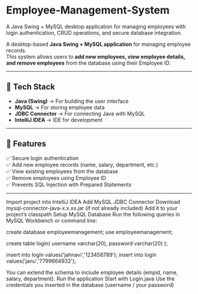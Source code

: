 # Employee-Management-System
A Java Swing + MySQL desktop application for managing employees with login authentication, CRUD operations, and secure database integration.


A desktop-based **Java Swing + MySQL application** for managing employee records.  
This system allows users to **add new employees, view employee details, and remove employees** from the database using their Employee ID.

---

## 🚀 Tech Stack
- **Java (Swing)** → For building the user interface  
- **MySQL** → For storing employee data  
- **JDBC Connector** → For connecting Java with MySQL  
- **IntelliJ IDEA** → IDE for development  

---

## 🔑 Features
✅ Secure login authentication  
✅ Add new employee records (name, salary, department, etc.)  
✅ View existing employees from the database  
✅ Remove employees using Employee ID  
✅ Prevents SQL Injection with Prepared Statements  

---

Import project into IntelliJ IDEA
Add MySQL JDBC Connector
Download mysql-connector-java-x.x.xx.jar (if not already included)
Add it to your project’s classpath
Setup MySQL Database
Run the following queries in MySQL Workbench or command line:

create database employeemanagement;
use employeemanagement;

create table login(
    username varchar(20),
    password varchar(20)
);

insert into login values('jahnavi','123456789');
insert into login values('janu','7799664932');

You can extend the schema to include employee details (empid, name, salary, department).
Run the application
Start with Login.java
Use the credentials you inserted in the database (username / your password)


